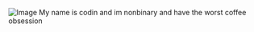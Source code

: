 ![Image](https://github.com/user-attachments/assets/6db5181e-28c2-4121-86cd-bb31020c6eaf)
My name is codin and im nonbinary and have the worst coffee obsession 
